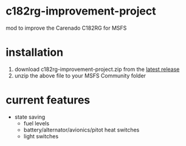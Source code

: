 # c182rg-improvement-project
mod to improve the Carenado C182RG for MSFS

# installation
1. download c182rg-improvement-project.zip from the [latest release](https://github.com/AlexChesters/c182rg-improvement-project/releases/latest)
1. unzip the above file to your MSFS Community folder

# current features
* state saving
    * fuel levels
    * battery/alternator/avionics/pitot heat switches
    * light switches
